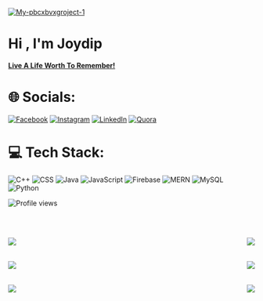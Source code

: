 

<a href="https://ibb.co/4JTpfrW"><img src="https://i.ibb.co/fQpHSwM/My-pbcxbvxgroject-1.png" alt="My-pbcxbvxgroject-1" border="0"></a>


# Hi , I'm Joydip  
<a href="https://www.youtube.com/watch?v=4HlJ3zp6RC8&list=PLfU57O_hhlbqWNR7AesTALqqxhryrsdgF&index=40" >**Live A Life Worth To Remember!**</a>

# 🌐 Socials:
[![Facebook](https://img.shields.io/badge/Facebook-%231877F2.svg?logo=Facebook&logoColor=white)](https://facebook.com/joydip007x)
[![Instagram](https://img.shields.io/badge/Instagram-%23E4405F.svg?logo=Instagram&logoColor=white)](https://instagram.com/joydip007x) 
[![LinkedIn](https://img.shields.io/badge/LinkedIn-%230077B5.svg?logo=linkedin&logoColor=white)](https://linkedin.com/in/joydip007x) 
[![Quora](https://img.shields.io/badge/Quora-%23B92B27.svg?logo=Quora&logoColor=white)](https://quora.com/profile/Joydip007x) 

# 💻 Tech Stack:
![C++](https://img.shields.io/badge/c++-%2300599C.svg?style=for-the-badge&logo=c%2B%2B&logoColor=white) ![CSS](https://img.shields.io/badge/css-%231572B6.svg?style=for-the-badge&logo=css3&logoColor=white) ![Java](https://img.shields.io/badge/java-%23ED8B10.svg?style=for-the-badge&logo=java&logoColor=white) ![JavaScript](https://img.shields.io/badge/javascript-%23323330.svg?style=for-the-badge&logo=javascript&logoColor=white) ![Firebase](https://img.shields.io/badge/firebase-%23039BE5.svg?style=for-the-badge&logo=firebase)
![MERN](https://img.shields.io/badge/MERN--BLUE?style=for-the-badge&logo=appveyor)
![MySQL](https://img.shields.io/badge/mysql-%2300f.svg?style=for-the-badge&logo=mysql&logoColor=white) ![Python](https://img.shields.io/badge/python-3670A0?style=for-the-badge&logo=python&logoColor=white) 

![Profile views](https://gpvc.arturio.dev/joydip007x)

&nbsp;&nbsp;&nbsp;&nbsp;&nbsp;&nbsp;&nbsp;&nbsp;&nbsp;&nbsp;&nbsp;&nbsp;&nbsp;&nbsp;&nbsp;&nbsp;&nbsp;&nbsp;&nbsp;&nbsp;&nbsp;&nbsp;&nbsp;&nbsp;&nbsp;&nbsp;&nbsp;&nbsp;&nbsp;&nbsp;&nbsp;&nbsp;&nbsp;&nbsp;&nbsp;&nbsp;&nbsp;&nbsp;&nbsp;&nbsp;&nbsp;&nbsp;&nbsp;&nbsp;&nbsp;&nbsp;&nbsp;&nbsp;&nbsp;&nbsp;&nbsp;&nbsp;&nbsp;&nbsp;&nbsp;&nbsp;&nbsp;&nbsp;&nbsp;&nbsp;&nbsp;&nbsp;&nbsp;&nbsp;&nbsp;&nbsp;&nbsp;&nbsp;&nbsp;&nbsp;&nbsp;&nbsp;&nbsp;&nbsp;&nbsp;&nbsp;&nbsp;&nbsp;&nbsp;&nbsp;&nbsp;&nbsp;&nbsp;&nbsp;&nbsp;&nbsp;&nbsp;&nbsp;&nbsp;&nbsp;&nbsp;&nbsp;&nbsp;&nbsp;&nbsp;&nbsp;&nbsp;&nbsp;&nbsp;&nbsp;&nbsp;&nbsp;&nbsp;
    &nbsp;&nbsp;&nbsp;&nbsp;&nbsp;&nbsp;&nbsp;&nbsp;&nbsp;&nbsp;&nbsp;&nbsp;&nbsp;&nbsp;&nbsp;&nbsp;&nbsp;&nbsp;&nbsp;&nbsp;&nbsp;&nbsp;&nbsp;&nbsp;&nbsp;&nbsp;&nbsp;&nbsp;&nbsp;&nbsp;&nbsp;&nbsp;&nbsp;&nbsp;&nbsp;&nbsp;&nbsp;&nbsp;&nbsp;&nbsp;&nbsp;&nbsp;&nbsp;&nbsp;&nbsp;&nbsp;&nbsp;&nbsp;&nbsp;&nbsp;&nbsp;&nbsp;&nbsp;&nbsp;&nbsp;&nbsp;&nbsp;&nbsp;&nbsp;&nbsp;&nbsp;&nbsp;&nbsp;&nbsp;&nbsp;&nbsp;&nbsp;&nbsp;&nbsp;&nbsp;&nbsp;&nbsp;

<a href="https://github.com/joydip007x/466-ECommerce">
   <img align="left"  
        src="https://github-readme-stats.vercel.app/api/pin/?username=joydip007x&repo=466-ECommerce&theme=dark&border_color=0c2aac"/>
 </a>
 
  
  <a href="https://github.com/joydip007x/MedKeep">
   <img align="right"
        src="https://github-readme-stats.vercel.app/api/pin/?username=joydip007x&repo=MedKeep&theme=dark&border_color=0c2aac"/>
      
 </a>
  
  
&nbsp;&nbsp;&nbsp;&nbsp;&nbsp;&nbsp;&nbsp;&nbsp;&nbsp;&nbsp;&nbsp;&nbsp;&nbsp;&nbsp;&nbsp;&nbsp;&nbsp;&nbsp;&nbsp;&nbsp;&nbsp;&nbsp;&nbsp;&nbsp;&nbsp;&nbsp;&nbsp;&nbsp;&nbsp;&nbsp;&nbsp;&nbsp;&nbsp;&nbsp;&nbsp;&nbsp;&nbsp;&nbsp;&nbsp;&nbsp;&nbsp;&nbsp;&nbsp;&nbsp;&nbsp;&nbsp;&nbsp;&nbsp;&nbsp;&nbsp;&nbsp;&nbsp;&nbsp;&nbsp;&nbsp;&nbsp;&nbsp;&nbsp;&nbsp;&nbsp;&nbsp;&nbsp;&nbsp;&nbsp;&nbsp;&nbsp;&nbsp;&nbsp;&nbsp;&nbsp;&nbsp;&nbsp;&nbsp;&nbsp;&nbsp;&nbsp;&nbsp;&nbsp;&nbsp;&nbsp;&nbsp;&nbsp;&nbsp;&nbsp;&nbsp;&nbsp;&nbsp;&nbsp;&nbsp;&nbsp;&nbsp;&nbsp;&nbsp;&nbsp;&nbsp;&nbsp;&nbsp;&nbsp;&nbsp;&nbsp;&nbsp;&nbsp;&nbsp;
    &nbsp;&nbsp;&nbsp;&nbsp;&nbsp;&nbsp;&nbsp;&nbsp;&nbsp;&nbsp;&nbsp;&nbsp;&nbsp;&nbsp;&nbsp;&nbsp;&nbsp;&nbsp;&nbsp;&nbsp;&nbsp;&nbsp;&nbsp;&nbsp;&nbsp;&nbsp;&nbsp;&nbsp;&nbsp;&nbsp;&nbsp;&nbsp;&nbsp;&nbsp;&nbsp;&nbsp;&nbsp;&nbsp;&nbsp;&nbsp;&nbsp;&nbsp;&nbsp;&nbsp;&nbsp;&nbsp;&nbsp;&nbsp;&nbsp;&nbsp;&nbsp;&nbsp;&nbsp;&nbsp;&nbsp;&nbsp;&nbsp;&nbsp;&nbsp;&nbsp;&nbsp;&nbsp;&nbsp;&nbsp;&nbsp;&nbsp;&nbsp;&nbsp;&nbsp;&nbsp;&nbsp;&nbsp;
 
            
   <a href="https://github.com/joydip007x/AndroidApplication_Pothik">
    <img  align="left"
        src="https://github-readme-stats.vercel.app/api/pin/?username=joydip007x&repo=AndroidApplication_Pothik&theme=dark&border_color=0c2aac" />
  </a>
     <a href="https://github.com/joydip007x/Certified">
   <img align="right"
        src="https://github-readme-stats.vercel.app/api/pin/?username=joydip007x&repo=Certified&theme=dark&border_color=0c2aac" />
        
 </a>
      
&nbsp;&nbsp;&nbsp;&nbsp;&nbsp;&nbsp;&nbsp;&nbsp;&nbsp;&nbsp;&nbsp;&nbsp;&nbsp;&nbsp;&nbsp;&nbsp;&nbsp;&nbsp;&nbsp;&nbsp;&nbsp;&nbsp;&nbsp;&nbsp;&nbsp;&nbsp;&nbsp;&nbsp;&nbsp;&nbsp;&nbsp;&nbsp;&nbsp;&nbsp;&nbsp;&nbsp;&nbsp;&nbsp;&nbsp;&nbsp;&nbsp;&nbsp;&nbsp;&nbsp;&nbsp;&nbsp;&nbsp;&nbsp;&nbsp;&nbsp;&nbsp;&nbsp;&nbsp;&nbsp;&nbsp;&nbsp;&nbsp;&nbsp;&nbsp;&nbsp;&nbsp;&nbsp;&nbsp;&nbsp;&nbsp;&nbsp;&nbsp;&nbsp;&nbsp;&nbsp;&nbsp;&nbsp;&nbsp;&nbsp;&nbsp;&nbsp;&nbsp;&nbsp;&nbsp;&nbsp;&nbsp;&nbsp;&nbsp;&nbsp;&nbsp;&nbsp;&nbsp;&nbsp;&nbsp;&nbsp;&nbsp;&nbsp;&nbsp;&nbsp;&nbsp;&nbsp;&nbsp;&nbsp;&nbsp;&nbsp;&nbsp;&nbsp;&nbsp;
    &nbsp;&nbsp;&nbsp;&nbsp;&nbsp;&nbsp;&nbsp;&nbsp;&nbsp;&nbsp;&nbsp;&nbsp;&nbsp;&nbsp;&nbsp;&nbsp;&nbsp;&nbsp;&nbsp;&nbsp;&nbsp;&nbsp;&nbsp;&nbsp;&nbsp;&nbsp;&nbsp;&nbsp;&nbsp;&nbsp;&nbsp;&nbsp;&nbsp;&nbsp;&nbsp;&nbsp;&nbsp;&nbsp;&nbsp;&nbsp;&nbsp;&nbsp;&nbsp;&nbsp;&nbsp;&nbsp;&nbsp;&nbsp;&nbsp;&nbsp;&nbsp;&nbsp;&nbsp;&nbsp;&nbsp;&nbsp;&nbsp;&nbsp;&nbsp;&nbsp;&nbsp;&nbsp;&nbsp;&nbsp;&nbsp;&nbsp;&nbsp;&nbsp;&nbsp;&nbsp;&nbsp;&nbsp;
 
 <a href="https://github.com/joydip007x/What-Goes-Up">
   <img align="left"
        src="https://github-readme-stats.vercel.app/api/pin/?username=joydip007x&repo=What-Goes-Up&theme=dark&border_color=0c2aac"/>
        
 </a>
 <a href="https://github.com/joydip007x/ProjectX">
   <img align="right"
        src="https://github-readme-stats.vercel.app/api/pin/?username=joydip007x&repo=ProjectX&theme=dark&border_color=0c2aac"/>
        
 </a>

   


   
<!-- [![Readme Card](https://github-readme-stats.vercel.app/api/pin/?username=joydip007x&repo=466-ECommerce)](https://github.com/joydip007x/466-ECommerce)
[![Readme Card](https://github-readme-stats.vercel.app/api/pin/?username=joydip007x&repo=MedKeep)](https://github.com/joydip007x/MedKeep)
[![Readme Card](https://github-readme-stats.vercel.app/api/pin/?username=joydip007x&repo=MedKeep)](https://github.com/joydip007x/MedKeep)
 -->
<!-- 
[![Anurag's GitHub stats](https://github-readme-stats.vercel.app/api?username=joydip007x&count_private=true&show_icons=true)](https://github.com/anuraghazra/github-readme-stats) -->
